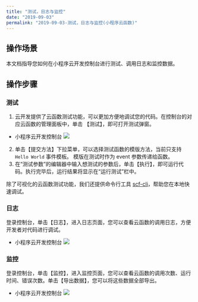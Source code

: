 ```yaml
---
title: "测试，日志与监控"
date: "2019-09-03"
permalink: "2019-09-03-测试，日志与监控(小程序云函数)"
---
```




## 操作场景

本文档指导您如何在小程序云开发控制台进行测试、调用日志和监控数据。

## 操作步骤

### 测试

1. 云开发提供了云函数测试功能，可以更加方便地调试您的代码。在控制台的对应云函数的管理面板中，单击 【测试】，即可打开测试弹窗。

- 小程序云开发控制台
  ![](https://ask.qcloudimg.com/draft/1011618/43bd3oo2am.png)

2. 单击【提交方法】下拉菜单，可以选择测试函数的模版方法，当前只支持 `Hello World` 事件模板。 模版在测试时作为 event 参数传递给函数。
3. 在“测试参数”的编辑器中输入想测试的参数后，单击【执行】，即可运行代码。执行完毕后，运行结果将显示在“运行测试”栏中。

除了可视化的云函数测试功能，我们还提供命令行工具 [scf-cli](https://github.com/TencentCloud/scf-node-debug)，帮助您在本地快速调试。

### 日志

登录控制台，单击【日志】，进入日志页面，您可以查看云函数的调用日志，方便开发者对代码进行调试。

- 小程序云开发控制台
  ![](https://ask.qcloudimg.com/draft/1011618/28l5soe7km.png)

### 监控

登录控制台，单击【监控】，进入监控页面，您可以查看云函数的调用次数、运行时间、错误次数。单击【导出数据】，您可以将这些数据全部导出。

- 小程序云开发控制台
  ![](https://ask.qcloudimg.com/draft/1011618/snsez2lwqc.png)
